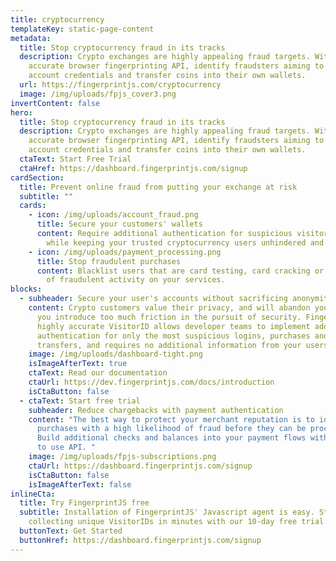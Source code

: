 ```yaml
---
title: cryptocurrency
templateKey: static-page-content
metadata:
  title: Stop cryptocurrency fraud in its tracks
  description: Crypto exchanges are highly appealing fraud targets. With our 99.5%
    accurate browser fingerprinting API, identify fraudsters aiming to steal
    account credentials and transfer coins into their own wallets.
  url: https://fingerprintjs.com/cryptocurrency
  image: /img/uploads/fpjs_cover3.png
invertContent: false
hero:
  title: Stop cryptocurrency fraud in its tracks
  description: Crypto exchanges are highly appealing fraud targets. With our 99.5%
    accurate browser fingerprinting API, identify fraudsters aiming to steal
    account credentials and transfer coins into their own wallets.
  ctaText: Start Free Trial
  ctaHref: https://dashboard.fingerprintjs.com/signup
cardSection:
  title: Prevent online fraud from putting your exchange at risk
  subtitle: ""
  cards:
    - icon: /img/uploads/account_fraud.png
      title: Secure your customers' wallets
      content: Require additional authentication for suspicious visitors on log in
        while keeping your trusted cryptocurrency users unhindered and safe.
    - icon: /img/uploads/payment_processing.png
      title: Stop fraudulent purchases
      content: Blacklist users that are card testing, card cracking or have a history
        of fraudulent activity on your services.
blocks:
  - subheader: Secure your user's accounts without sacrificing anonymity
    content: Crypto customers value their privacy, and will abandon your exchange if
      you introduce too much friction in the pursuit of security. FingerprintJS'
      highly accurate VisitorID allows developer teams to implement additional
      authentication for only the most suspicious logins, purchases and
      transfers, and requires no additional information from your users.
    image: /img/uploads/dashboard-tight.png
    isImageAfterText: true
    ctaText: Read our documentation
    ctaUrl: https://dev.fingerprintjs.com/docs/introduction
    isCtaButton: false
  - ctaText: Start free trial
    subheader: Reduce chargebacks with payment authentication
    content: "The best way to protect your merchant reputation is to identify
      purchases with a high likelihood of fraud before they can be processed.
      Build additional checks and balances into your payment flows with our easy
      to use API. "
    image: /img/uploads/fpjs-subscriptions.png
    ctaUrl: https://dashboard.fingerprintjs.com/signup
    isCtaButton: false
    isImageAfterText: false
inlineCta:
  title: Try FingerprintJS free
  subtitle: Installation of FingerprintJS' Javascript agent is easy. Start
    collecting unique VisitorIDs in minutes with our 10-day free trial.
  buttonText: Get Started
  buttonHref: https://dashboard.fingerprintjs.com/signup
---
```


